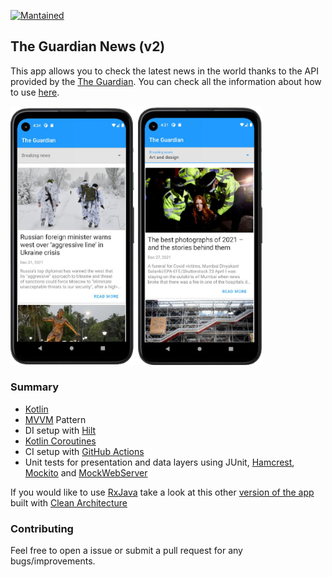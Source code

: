 [![Mantained](https://img.shields.io/badge/Maintained%3F-yes-green.svg)]()

## The Guardian News (v2)

This app allows you to check the latest news in the world thanks to the API provided by the [The Guardian](https://www.theguardian.com/uk). You can check all the information about how to use [here](https://open-platform.theguardian.com/).

<img src = "https://github.com/javimartd/the-guardian-v2/blob/main/screenshots/pixel_4a_home_I.png" width ="200" /> <img src = "https://github.com/javimartd/the-guardian-v2/blob/main/screenshots/pixel_4a_home_II.png" width ="200" />

### Summary
- [Kotlin][1]
- [MVVM][2] Pattern
- DI setup with [Hilt][3]
- [Kotlin Coroutines][4]
- CI setup with [GitHub Actions][5]
- Unit tests for presentation and data layers using JUnit, [Hamcrest][11], [Mockito][6] and [MockWebServer][7]

[1]: https://kotlinlang.org/docs/reference/
[2]: https://upday.github.io/blog/model-view-viewmodel/
[3]: https://developer.android.com/training/dependency-injection/hilt-android
[4]: https://developer.android.com/kotlin/coroutines
[5]: https://github.com/features/actions
[6]: https://site.mockito.org/
[7]: https://github.com/square/okhttp/tree/master/mockwebserver
[8]: https://github.com/ReactiveX/RxJava
[9]: https://blog.cleancoder.com/uncle-bob/2012/08/13/the-clean-architecture.html
[10]: https://github.com/javimartd/The-Guardian
[11]: http://hamcrest.org/

If you would like to use [RxJava][8] take a look at this other [version of the app][10] built with [Clean Architecture][9]

### Contributing

Feel free to open a issue or submit a pull request for any bugs/improvements.
